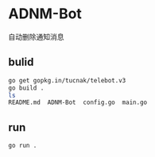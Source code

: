 # ADNM-Bot
自动删除通知消息

## bulid 

```bash 
go get gopkg.in/tucnak/telebot.v3
go build .
ls
README.md  ADNM-Bot  config.go  main.go
```

## run 

```bash
go run .
```